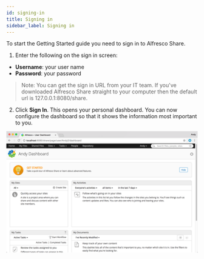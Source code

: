 ```yaml
---
id: signing-in
title: Signing in
sidebar_label: Signing in
---
```


To start the Getting Started guide you need to sign in to Alfresco Share.

1. Enter the following on the sign in screen:
* **Username**: your user name
* **Password**: your password

> Note:
You can get the sign in URL from your IT team. If you've downloaded Alfresco Share straight to your computer then the default url is 127.0.0.1:8080/share.

2. Click **Sign In**.
This opens your personal dashboard. You can now configure the dashboard so that it shows the information most important to you.

![Share Dashboard](/img/using-share/gs-share-firstlogin.png)

